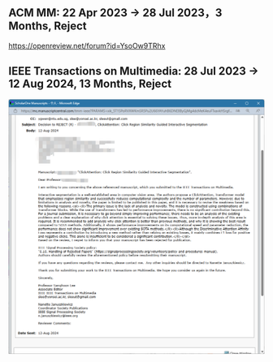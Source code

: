 ## ACM MM: 22 Apr 2023 -> 28 Jul 2023，3 Months, Reject

https://openreview.net/forum?id=YsoOw9TRhx

## IEEE Transactions on Multimedia: 28 Jul 2023 -> 12 Aug 2024, 13 Months, Reject

![TMM Decesion Letter](assets/img/tmmdecesion.png "TMM decesion")
